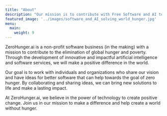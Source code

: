 ```yaml
---
title: "About"
description: "Our mission is to contribute with Free Software and AI to the United Nations Sustainable Development Goals"
featured_image: '../images/software_and_AI_solving_world_hunger.jpg'
menu:
  main:
    weight: 9
---
```

<!-- {{< figure src="/images/software_solving_world_hunger_digital_art.jpg" title="" >}} -->

ZeroHunger.ai is a non-profit software business (in the making) with a mission to contribute to the elimination of global hunger and poverty. Through the development of innovative and impactful artificial intelligence and software services, we will make a positive difference in the world.

Our goal is to work with individuals and organizations who share our vision and have ideas for better software that can help towards the goal of zero hunger. By collaborating and sharing ideas, we can bring new solutions to life and make a lasting impact.

At ZeroHunger.ai, we believe in the power of technology to create positive change. Join us in our mission to make a difference and help create a world without hunger.